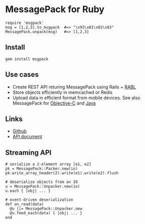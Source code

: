 # MessagePack for Ruby

```
require 'msgpack'
msg = [1,2,3].to_msgpack  #=> "\x93\x01\x02\x03"
MessagePack.unpack(msg)   #=> [1,2,3]
```

## Install

```
gem install msgpack
```

## Use cases

* Create REST API returing MessagePack using Rails + [RABL](https://github.com/nesquena/rabl)
* Store objects efficiently in memcached or Redis
* Upload data in efficient format from mobile devices. See also MessagePack for [Objective-C](https://github.com/msgpack/msgpack-objectivec) and [Java](https://github.com/msgpack/msgpack-java)

## Links

* [Github](https://github.com/msgpack/msgpack-ruby)
* [API document](http://ruby.msgpack.org/)

## Streaming API

```
# serialize a 2-element array [e1, e2]
pk = MessagePack::Packer.new(io)
pk.write_array_header(2).write(e1).write(e2).flush
```

```
# deserialize objects from an IO
u = MessagePack::Unpacker.new(io)
u.each { |obj| ... }
```

```
# event-driven deserialization
def on_read(data)
  @u ||= MessagePack::Unpacker.new
  @u.feed_each(data) { |obj| ... }
end
```
